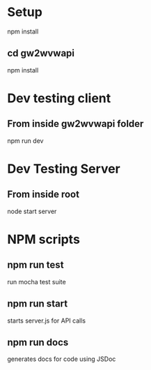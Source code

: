 # Setup 
npm install
## cd gw2wvwapi
npm install 

# Dev testing client 
## From inside gw2wvwapi folder 
npm run dev 

# Dev Testing Server 
## From inside root 
node start server 

# NPM scripts
## npm run test
run mocha test suite
## npm run start
starts server.js for API calls
## npm run docs
generates docs for code using JSDoc